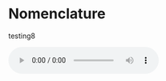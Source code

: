 # Nomenclature

testing8



<audio controls>
  <source src="https://github.com/CFGRAY/Nomenclature/main/audio/Steven.wav" type="audio/wav" />
  <p>
  </p>
</audio>
